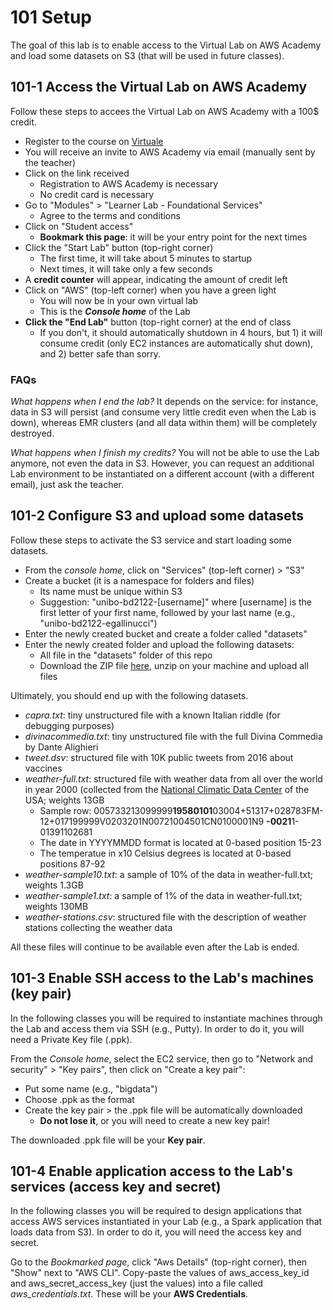 # 101 Setup

The goal of this lab is to enable access to the Virtual Lab on AWS Academy and load some datasets on S3 (that will be used in future classes).

## 101-1 Access the Virtual Lab on AWS Academy

Follow these steps to accees the Virtual Lab on AWS Academy with a 100$ credit.

- Register to the course on [Virtuale](virtuale.unibo.it)
- You will receive an invite to AWS Academy via email (manually sent by the teacher)
- Click on the link received
  - Registration to AWS Academy is necessary
  - No credit card is necessary
- Go to "Modules" > "Learner Lab - Foundational Services"
  - Agree to the terms and conditions
- Click on "Student access"
  - **Bookmark this page**: it will be your entry point for the next times
- Click the "Start Lab" button (top-right corner)
  - The first time, it will take about 5 minutes to startup
  - Next times, it will take only a few seconds
- A **credit counter** will appear, indicating the amount of credit left
- Click on "AWS" (top-left corner) when you have a green light
  - You will now be in your own virtual lab
  - This is the ***Console home*** of the Lab
- **Click the "End Lab"** button (top-right corner) at the end of class
  - If you don't, it should automatically shutdown in 4 hours, but 1) it will consume credit (only EC2 instances are automatically shut down), and 2) better safe than sorry.

### FAQs

*What happens when I end the lab?* 
It depends on the service: for instance, data in S3 will persist (and consume very little credit even when the Lab is down), whereas EMR clusters (and all data within them) will be completely destroyed.

*What happens when I finish my credits?*
You will not be able to use the Lab anymore, not even the data in S3. However, you can request an additional Lab environment to be instantiated on a different account (with a different email), just ask the teacher.



## 101-2 Configure S3 and upload some datasets

Follow these steps to activate the S3 service and start loading some datasets.

- From the *console home*, click on "Services" (top-left corner) > "S3"
- Create a bucket (it is a namespace for folders and files)
  - Its name must be unique within S3
  - Suggestion: "unibo-bd2122-[username]" where [username] is the first letter of your first name, followed by your last name (e.g., "unibo-bd2122-egallinucci")
- Enter the newly created bucket and create a folder called "datasets"
- Enter the newly created folder and upload the following datasets:
  - All file in the "datasets" folder of this repo
  - Download the ZIP file [here](https://big.csr.unibo.it/downloads/bigdata/weather-datasets.zip), unzip on your machine and upload all files

Ultimately, you should end up with the following datasets.

- *capra.txt*: tiny unstructured file with a known Italian riddle (for debugging purposes)
- *divinacommedia.txt*: tiny unstructured file with the full Divina Commedia by Dante Alighieri
- *tweet.dsv*: structured file with 10K public tweets from 2016 about vaccines
- *weather-full.txt*: structured file with weather data from all over the world in year 2000 (collected from the [National Climatic Data Center](ftp://ftp.ncdc.noaa.gov/pub/data/noaa/) of the USA; weights 13GB
  - Sample row: 005733213099999**19580101**03004+51317+028783FM-12+017199999V0203201N00721004501CN0100001N9 **-0021**1-01391102681
  - The date in YYYYMMDD format is located at 0-based position 15-23
  - The temperatue in x10 Celsius degrees is located at 0-based positions 87-92
- *weather-sample10.txt*: a sample of 10% of the data in weather-full.txt; weights 1.3GB
- *weather-sample1.txt*: a sample of 1% of the data in weather-full.txt; weights 130MB
- *weather-stations.csv*: structured file with the description of weather stations collecting the weather data

All these files will continue to be available even after the Lab is ended.




## 101-3 Enable SSH access to the Lab's machines (key pair)

In the following classes you will be required to instantiate machines through the Lab and access them via SSH (e.g., Putty). In order to do it, you will need a Private Key file (.ppk).

From the *Console home*, select the EC2 service, then go to "Network and security" > "Key pairs", then click on "Create a key pair":
  - Put some name (e.g., "bigdata")
  - Choose .ppk as the format
  - Create the key pair > the .ppk file will be automatically downloaded
    - **Do not lose it**, or you will need to create a new key pair!

The downloaded .ppk file will be your **Key pair**.


## 101-4 Enable application access to the Lab's services (access key and secret)

In the following classes you will be required to design applications that access AWS services instantiated in your Lab (e.g., a Spark application that loads data from S3). In order to do it, you will need the access key and secret.

Go to the *Bookmarked page*, click "Aws Details" (top-right corner), then "Show" next to "AWS CLI". Copy-paste the values of aws_access_key_id and aws_secret_access_key (just the values) into a file called *aws_credentials.txt*. These will be your **AWS Credentials**.